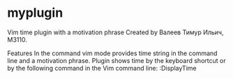 # myplugin
Vim time plugin with a motivation phrase
Created by Валеев Тимур Ильич, М3110.

Features
In the command vim mode provides time string in the command line and a motivation phrase.
Plugin shows time by the <pt> keyboard shortcut or by the following command in the Vim command line: :DisplayTime

